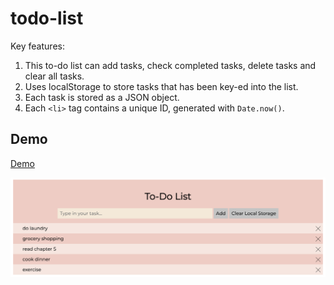 # todo-list

Key features:
1. This to-do list can add tasks, check completed tasks, delete tasks and clear all tasks.
2. Uses localStorage to store tasks that has been key-ed into the list.
3. Each task is stored as a JSON object.
4. Each `<li>` tag contains a unique ID, generated with `Date.now()`.


## Demo
<a href="http://minseokim.byethost11.com/todo.html">Demo</a>

<div align="center">
  <img src="img/screenshot-1.png" width="600"/>
</div>

